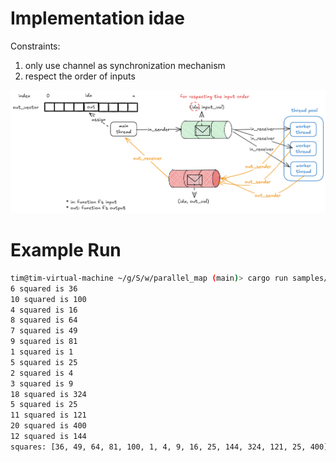 # Implementation idae 

Constraints:

1. only use channel as synchronization mechanism
1. respect the order of inputs

![](assets/idea.png)

# Example Run

```bash
tim@tim-virtual-machine ~/g/S/w/parallel_map (main)> cargo run samples/sleepy_print
6 squared is 36
10 squared is 100
4 squared is 16
8 squared is 64
7 squared is 49
9 squared is 81
1 squared is 1
5 squared is 25
2 squared is 4
3 squared is 9
18 squared is 324
5 squared is 25
11 squared is 121
20 squared is 400
12 squared is 144
squares: [36, 49, 64, 81, 100, 1, 4, 9, 16, 25, 144, 324, 121, 25, 400]
```
